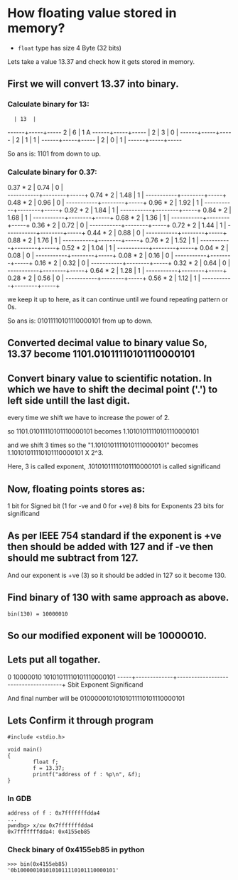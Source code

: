 
# How floating value stored in memory?

- `float` type has size 4 Byte (32 bits)

Lets take a value 13.37 and check how it gets stored in memory.

## First we will convert 13.37 into binary.

### Calculate binary for 13:

	  | 13	| 
------+-----+-----
	2 | 6	| 1			A
------+-----+-----		|
	2 | 3	| 0			|
------+-----+-----		|
	2 | 1	| 1			|
------+-----+-----		|
	2 | 0	| 1			|
------+-----+-----

So ans is: 1101 from down to up.


### Calculate binary for 0.37:

  0.37 * 2 |  0.74	| 0   |  
-----------+--------+-----+
  0.74 * 2 |  1.48	| 1   | 
-----------+--------+-----+
  0.48 * 2 |  0.96	| 0   | 
-----------+--------+-----+
  0.96 * 2 |  1.92	| 1   | 
-----------+--------+-----+
  0.92 * 2 |  1.84	| 1   | 
-----------+--------+-----+
  0.84 * 2 |  1.68	| 1   | 
-----------+--------+-----+
  0.68 * 2 |  1.36	| 1   | 
-----------+--------+-----+
  0.36 * 2 |  0.72	| 0   | 
-----------+--------+-----+
  0.72 * 2 |  1.44	| 1   | 
-----------+--------+-----+
  0.44 * 2 |  0.88	| 0   | 
-----------+--------+-----+
  0.88 * 2 |  1.76	| 1   | 
-----------+--------+-----+
  0.76 * 2 |  1.52	| 1   | 
-----------+--------+-----+
  0.52 * 2 |  1.04	| 1   | 
-----------+--------+-----+
  0.04 * 2 |  0.08	| 0   | 
-----------+--------+-----+
  0.08 * 2 |  0.16	| 0   | 
-----------+--------+-----+
  0.16 * 2 |  0.32	| 0   | 
-----------+--------+-----+
  0.32 * 2 |  0.64	| 0   | 
-----------+--------+-----+
  0.64 * 2 |  1.28	| 1   | 
-----------+--------+-----+
  0.28 * 2 |  0.56	| 0   | 
-----------+--------+-----+
  0.56 * 2 |  1.12	| 1   | 
-----------+--------+-----+


we keep it up to here, as it can continue until we found repeating pattern or 0s.

So ans is: 01011110101110000101 from up to down.


## Converted decimal value to binary value So, 13.37 become 1101.01011110101110000101

## Convert binary value to scientific notation. In which we have to shift the decimal point ('.') to left side untill the last digit.

every time we shift we have to increase the power of 2.

so 1101.01011110101110000101 becomes 1.10101011110101110000101

and we shift 3 times so the "1.10101011110101110000101" becomes 1.10101011110101110000101 X 2^3.

Here,	3 is called exponent,
		.10101011110101110000101 is called significand


## Now, floating points stores as:

1 bit for Signed bit 	(1 for -ve and 0 for +ve)
8 bits	for Exponents
23 bits	for significand

## As per IEEE 754 standard if the exponent is +ve then should be added with 127 and if -ve then should me subtract from 127.

And our exponent is +ve (3) so it should be added in 127 so it become 130.

## Find binary of 130 with same approach as above.

	bin(130) = 10000010

## So our modified exponent will be 10000010. 

## Lets put all togather.

 0		10000010		10101011110101110000101
-----+-------------+-------------------------------------+
Sbit 	Exponent 		Significand

And final number will be 
01000001010101011110101110000101

## Lets Confirm it through program

```
#include <stdio.h>

void main()
{
        float f; 
        f = 13.37;
        printf("address of f : %p\n", &f);
}

```

### In GDB

```
address of f : 0x7fffffffdda4
...
pwndbg> x/xw 0x7fffffffdda4
0x7fffffffdda4:	0x4155eb85

```

### Check binary of 0x4155eb85 in python

```
>>> bin(0x4155eb85)
'0b1000001010101011110101110000101'
```

